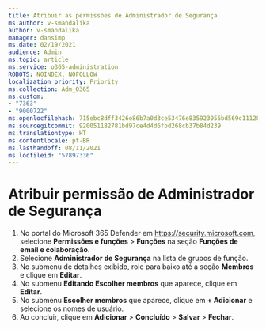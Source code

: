 ```yaml
---
title: Atribuir as permissões de Administrador de Segurança
ms.author: v-smandalika
author: v-smandalika
manager: dansimp
ms.date: 02/19/2021
audience: Admin
ms.topic: article
ms.service: o365-administration
ROBOTS: NOINDEX, NOFOLLOW
localization_priority: Priority
ms.collection: Adm_O365
ms.custom:
- "7363"
- "9000722"
ms.openlocfilehash: 715ebc8dff3426e86b7a0d3ce53476e835923056bd569c111282ec074a7cef9e
ms.sourcegitcommit: 920051182781bd97ce4d4d6fbd268cb37b84d239
ms.translationtype: HT
ms.contentlocale: pt-BR
ms.lasthandoff: 08/11/2021
ms.locfileid: "57897336"
---
```

# <a name="assign-the-security-administrator-permission"></a>Atribuir permissão de Administrador de Segurança

1. No portal do Microsoft 365 Defender em <https://security.microsoft.com>, selecione **Permissões e funções** \> **Funções** na seção **Funções de email e colaboração**.
2. Selecione **Administrador de Segurança** na lista de grupos de função.
3. No submenu de detalhes exibido, role para baixo até a seção **Membros** e clique em **Editar**.
4. No submenu **Editando Escolher membros** que aparece, clique em **Editar**.
5. No submenu **Escolher membros** que aparece, clique em **+ Adicionar** e selecione os nomes de usuário.
6. Ao concluir, clique em **Adicionar** \> **Concluído** \> **Salvar** \> **Fechar**.
